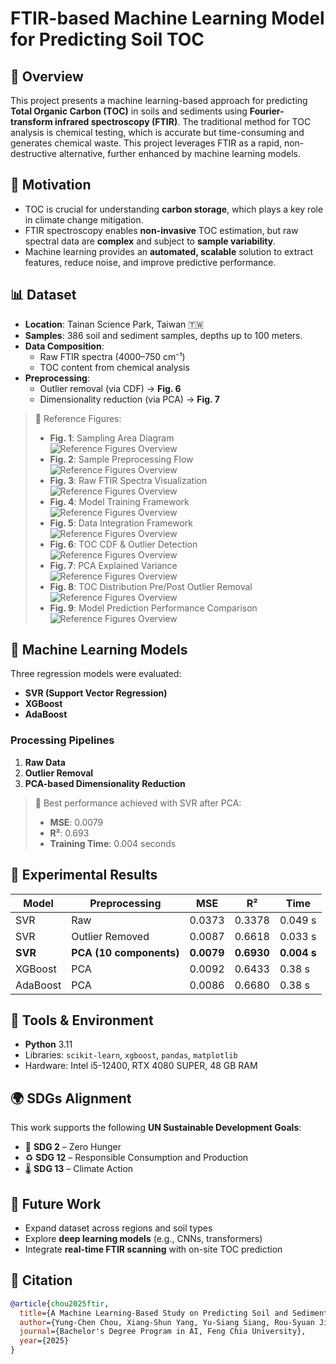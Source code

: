 # FTIR-based Machine Learning Model for Predicting Soil TOC

## 🌱 Overview

This project presents a machine learning-based approach for predicting **Total Organic Carbon (TOC)** in soils and sediments using **Fourier-transform infrared spectroscopy (FTIR)**. The traditional method for TOC analysis is chemical testing, which is accurate but time-consuming and generates chemical waste. This project leverages FTIR as a rapid, non-destructive alternative, further enhanced by machine learning models.



## 📍 Motivation

- TOC is crucial for understanding **carbon storage**, which plays a key role in climate change mitigation.
- FTIR spectroscopy enables **non-invasive** TOC estimation, but raw spectral data are **complex** and subject to **sample variability**.
- Machine learning provides an **automated, scalable** solution to extract features, reduce noise, and improve predictive performance.

## 📊 Dataset

- **Location**: Tainan Science Park, Taiwan 🇹🇼
- **Samples**: 386 soil and sediment samples, depths up to 100 meters.
- **Data Composition**:
  - Raw FTIR spectra (4000–750 cm⁻¹)
  - TOC content from chemical analysis
- **Preprocessing**:
  - Outlier removal (via CDF) → **Fig. 6**
  - Dimensionality reduction (via PCA) → **Fig. 7**

> 📌 Reference Figures:
> - **Fig. 1**: Sampling Area Diagram  
>![Reference Figures Overview](assets\Sampling_Area_Diagram.png)
> - **Fig. 2**: Sample Preprocessing Flow  
>![Reference Figures Overview](assets\Preprocessing_Diagram.png)
> - **Fig. 3**: Raw FTIR Spectra Visualization  
>![Reference Figures Overview](assets\Raw_FTIR_Spectra_Visualization.png)
> - **Fig. 4**: Model Training Framework  
>![Reference Figures Overview](assets\Framework.png)
> - **Fig. 5**: Data Integration Framework  
>![Reference Figures Overview](assets\Data_Integration.png)
> - **Fig. 6**: TOC CDF & Outlier Detection  
>![Reference Figures Overview](assets\image.png)
> - **Fig. 7**: PCA Explained Variance  
>![Reference Figures Overview](assets\PCA.png)
> - **Fig. 8**: TOC Distribution Pre/Post Outlier Removal  
>![Reference Figures Overview](assets\Outlier.png)
> - **Fig. 9**: Model Prediction Performance Comparison  
>![Reference Figures Overview](assets\Prediction.png)
## 🧠 Machine Learning Models

Three regression models were evaluated:

- **SVR (Support Vector Regression)**  
- **XGBoost**  
- **AdaBoost**

### Processing Pipelines

1. **Raw Data**
2. **Outlier Removal**
3. **PCA-based Dimensionality Reduction**

> 🚀 Best performance achieved with SVR after PCA:
> - **MSE**: 0.0079  
> - **R²**: 0.693  
> - **Training Time**: 0.004 seconds

## 🧪 Experimental Results

| Model     | Preprocessing         | MSE     | R²     | Time     |
|-----------|------------------------|---------|--------|----------|
| SVR       | Raw                   | 0.0373  | 0.3378 | 0.049 s  |
| SVR       | Outlier Removed       | 0.0087  | 0.6618 | 0.033 s  |
| **SVR**   | **PCA (10 components)** | **0.0079** | **0.6930** | **0.004 s** |
| XGBoost   | PCA                   | 0.0092  | 0.6433 | 0.38 s   |
| AdaBoost  | PCA                   | 0.0086  | 0.6680 | 0.38 s   |

## 🧰 Tools & Environment

- **Python** 3.11  
- Libraries: `scikit-learn`, `xgboost`, `pandas`, `matplotlib`
- Hardware: Intel i5-12400, RTX 4080 SUPER, 48 GB RAM

## 🌍 SDGs Alignment

This work supports the following **UN Sustainable Development Goals**:

- 🥬 **SDG 2** – Zero Hunger  
- ♻️ **SDG 12** – Responsible Consumption and Production  
- 🌡️ **SDG 13** – Climate Action

## 🧭 Future Work

- Expand dataset across regions and soil types
- Explore **deep learning models** (e.g., CNNs, transformers)
- Integrate **real-time FTIR scanning** with on-site TOC prediction

## 📝 Citation

```bibtex
@article{chou2025ftir,
  title={A Machine Learning-Based Study on Predicting Soil and Sediment TOC Content Using FTIR Spectroscopy},
  author={Yung-Chen Chou, Xiang-Shun Yang, Yu-Siang Siang, Rou-Syuan Jiang, Kuo-Yen Wei and Li Lo},
  journal={Bachelor's Degree Program in AI, Feng Chia University},
  year={2025}
}
